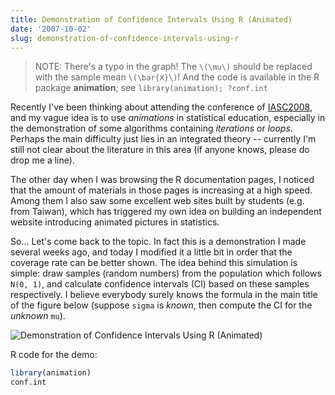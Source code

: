 ```yaml
---
title: Demonstration of Confidence Intervals Using R (Animated)
date: '2007-10-02'
slug: demonstration-of-confidence-intervals-using-r
---
```


> NOTE: There's a typo in the graph! The `\(\mu\)` should be replaced with the sample mean `\(\bar{X}\)`! And the code is available in the R package **animation**; see `library(animation); ?conf.int`

Recently I've been thinking about attending the conference of [IASC2008](http://www.iasc-ars.org/IASC2008/index.html), and my vague idea is to use _animations_ in statistical education, especially in the demonstration of some algorithms containing _iterations_ or _loops_. Perhaps the main difficulty just lies in an integrated theory -- currently I'm still not clear about the literature in this area (if anyone knows, please do drop me a line).

The other day when I was browsing the R documentation pages, I noticed that the amount of materials in those pages is increasing at a high speed. Among them I also saw some excellent web sites built by students (e.g. from Taiwan), which has triggered my own idea on building an independent website introducing animated pictures in statistics.

So... Let's come back to the topic. In fact this is a demonstration I made several weeks ago, and today I modified it a little bit in order that the coverage rate can be better shown. The idea behind this simulation is simple: draw samples (random numbers) from the population which follows `N(0, 1)`, and calculate confidence intervals (CI) based on these samples respectively. I believe everybody surely knows the formula in the main title of the figure below (suppose `sigma` is _known_, then compute the CI for the _unknown_ `mu`).

![Demonstration of Confidence Intervals Using R (Animated)](https://db.yihui.name/imgur/V37Mp.png)

R code for the demo:

```r 
library(animation)
conf.int
```
